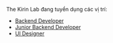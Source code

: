 The Kirin Lab đang tuyển dụng các vị trí:

* [Backend Developer](Backend_Developer.md)
* [Junior Backend Developer](Junior_Backend_Developer.md)
* [UI Designer](UI_Designer.md)


